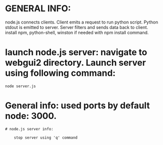 # GENERAL INFO:

node.js connects clients. Client emits a request to run python script. Python stdout is emitted to server. Server filters and sends data back to client. install npm, python-shell, winston if needed with npm install command.

# launch node.js server: navigate to webgui2 directory. Launch server using following command:

    node server.js


# General info: used ports by default node: 3000.

    # node.js server info:

        stop server using 'q' command
